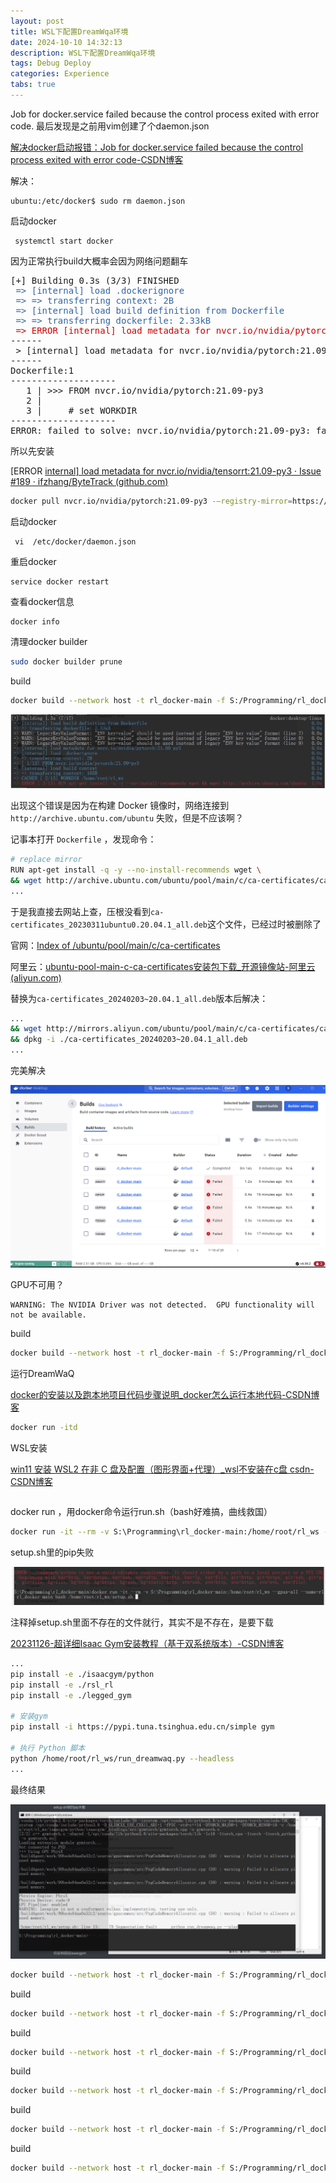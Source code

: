 ```yaml
---
layout: post
title: WSL下配置DreamWqa环境
date: 2024-10-10 14:32:13
description: WSL下配置DreamWqa环境
tags: Debug Deploy
categories: Experience
tabs: true
---
```

Job for docker.service failed because the control process exited with error code.
最后发现是之前用vim创建了个daemon.json 

[解决docker启动报错：Job for docker.service failed because the control process exited with error code-CSDN博客](https://blog.csdn.net/zwlww1/article/details/129624289#:~:text=提示：Job)

解决：

```shell
ubuntu:/etc/docker$ sudo rm daemon.json 
```
启动docker
```shell
 systemctl start docker
```
因为正常执行build大概率会因为网络问题翻车

<pre>[+] Building 0.3s (3/3) FINISHED                                                                
<font color="#3465A4"> =&gt; [internal] load .dockerignore                                                          0.0s</font>
<font color="#3465A4"> =&gt; =&gt; transferring context: 2B                                                            0.0s</font>
<font color="#3465A4"> =&gt; [internal] load build definition from Dockerfile                                       0.0s</font>
<font color="#3465A4"> =&gt; =&gt; transferring dockerfile: 2.33kB                                                     0.0s</font>
<font color="#CC0000"> =&gt; ERROR [internal] load metadata for nvcr.io/nvidia/pytorch:21.09-py3                    0.3s</font>
------
 &gt; [internal] load metadata for nvcr.io/nvidia/pytorch:21.09-py3:
------
Dockerfile:1
--------------------
   1 | &gt;&gt;&gt; FROM nvcr.io/nvidia/pytorch:21.09-py3
   2 |     
   3 |     # set WORKDIR
--------------------
ERROR: failed to solve: nvcr.io/nvidia/pytorch:21.09-py3: failed to do request: Head &quot;https://nvcr.io/v2/nvidia/pytorch/manifests/21.09-py3&quot;: read tcp 192.168.0.103:44150-&gt;54.148.129.60:443: read: connection reset by peer</pre>
所以先安装

[ERROR [internal\] load metadata for nvcr.io/nvidia/tensorrt:21.09-py3 · Issue #189 · ifzhang/ByteTrack (github.com)](https://github.com/ifzhang/ByteTrack/issues/189)

```sh
docker pull nvcr.io/nvidia/pytorch:21.09-py3 -–registry-mirror=https://mirror.iscas.ac.cn(国内镜像源地址)
```
启动docker
```
 vi  /etc/docker/daemon.json
```
重启docker
```
service docker restart
```
查看docker信息
```
docker info
```
清理docker builder
```sh
sudo docker builder prune
```
build
```sh
docker build --network host -t rl_docker-main -f S:/Programming/rl_docker-main/Dockerfile S:/Programming/rl_docker-main
```

![image-20241004013549568](image-20241004013549568.png)

出现这个错误是因为在构建 Docker 镜像时，网络连接到 `http://archive.ubuntu.com/ubuntu` 失败，但是不应该啊？

记事本打开 `Dockerfile` ，发现命令：

```sh
# replace mirror
RUN apt-get install -q -y --no-install-recommends wget \
&& wget http://archive.ubuntu.com/ubuntu/pool/main/c/ca-certificates/ca-certificates_20230311ubuntu0.20.04.1_all.deb \
...
```
于是我直接去网站上查，压根没看到`ca-certificates_20230311ubuntu0.20.04.1_all.deb`这个文件，已经过时被删除了

官网：[Index of /ubuntu/pool/main/c/ca-certificates](http://archive.ubuntu.com/ubuntu/pool/main/c/ca-certificates/)

阿里云：[ubuntu-pool-main-c-ca-certificates安装包下载_开源镜像站-阿里云 (aliyun.com)](http://mirrors.aliyun.com/ubuntu/pool/main/c/ca-certificates/?spm=a2c6h.25603864.0.0.644e1431A2R1g6)

替换为`ca-certificates_20240203~20.04.1_all.deb`版本后解决：

```sh
...
&& wget http://mirrors.aliyun.com/ubuntu/pool/main/c/ca-certificates/ca-certificates_20240203~20.04.1_all.deb \
&& dpkg -i ./ca-certificates_20240203~20.04.1_all.deb
...
```
完美解决

![image-20241004184052786](image-20241004184052786.png)

GPU不可用？
```apl
WARNING: The NVIDIA Driver was not detected.  GPU functionality will not be available.
```
build
```sh
docker build --network host -t rl_docker-main -f S:/Programming/rl_docker-main/Dockerfile S:/Programming/rl_docker-main
```
运行DreamWaQ

[docker的安装以及跑本地项目代码步骤说明_docker怎么运行本地代码-CSDN博客](https://blog.csdn.net/eye123456789/article/details/120879982#:~:text=为了在Win)

```sh
docker run -itd
```
WSL安装

[win11 安装 WSL2 在非 C 盘及配置（图形界面+代理）_wsl不安装在c盘 csdn-CSDN博客](https://blog.csdn.net/weixin_45840825/article/details/127138564)

```sh

```
docker run ，用docker命令运行run.sh（bash好难搞，曲线救国）
```sh
docker run -it --rm -v S:\Programming\rl_docker-main:/home/root/rl_ws --gpus=all --name=rl rl_docker-main bash /home/root/rl_ws/setup.sh
```
setup.sh里的pip失败

![image-20241005012110467](image-20241005012110467.png)

注释掉setup.sh里面不存在的文件就行，其实不是不存在，是要下载



[20231126-超详细Isaac Gym安装教程（基于双系统版本）-CSDN博客](https://blog.csdn.net/m0_37802038/article/details/134629194)

```sh
...
pip install -e ./isaacgym/python
pip install -e ./rsl_rl
pip install -e ./legged_gym

# 安装gym
pip install -i https://pypi.tuna.tsinghua.edu.cn/simple gym

# 执行 Python 脚本
python /home/root/rl_ws/run_dreamwaq.py --headless
...
```
最终结果

![image-20241005021400892](image-20241005021400892.png)

```sh
docker build --network host -t rl_docker-main -f S:/Programming/rl_docker-main/Dockerfile S:/Programming/rl_docker-main
```
build
```sh
docker build --network host -t rl_docker-main -f S:/Programming/rl_docker-main/Dockerfile S:/Programming/rl_docker-main
```
build
```sh
docker build --network host -t rl_docker-main -f S:/Programming/rl_docker-main/Dockerfile S:/Programming/rl_docker-main
```
build
```sh
docker build --network host -t rl_docker-main -f S:/Programming/rl_docker-main/Dockerfile S:/Programming/rl_docker-main
```
build
```sh
docker build --network host -t rl_docker-main -f S:/Programming/rl_docker-main/Dockerfile S:/Programming/rl_docker-main
```
build
```sh
docker build --network host -t rl_docker-main -f S:/Programming/rl_docker-main/Dockerfile S:/Programming/rl_docker-main
```